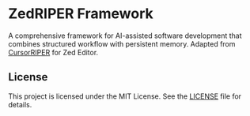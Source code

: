 # ZedRIPER Framework

A comprehensive framework for AI-assisted software development that combines structured workflow with persistent memory. Adapted from [CursorRIPER](https://github.com/johnpeterman72/CursorRIPER) for Zed Editor.

## License

This project is licensed under the MIT License. See the [LICENSE](LICENSE) file for details.
